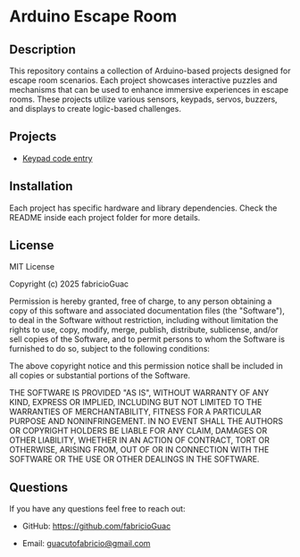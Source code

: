 # Arduino Escape Room

## Description 

This repository contains a collection of Arduino-based projects designed for escape room scenarios. Each project showcases interactive puzzles and mechanisms that can be used to enhance immersive experiences in escape rooms. These projects utilize various sensors, keypads, servos, buzzers, and displays to create logic-based challenges.

## Projects

* [Keypad code entry](./keypad_code_entry/)

## Installation

Each project has specific hardware and library dependencies. Check the README inside each project folder for more details.

## License

MIT License

Copyright (c) 2025 fabricioGuac

Permission is hereby granted, free of charge, to any person obtaining a copy of this software and associated documentation files (the "Software"), to deal in the Software without restriction, including without limitation the rights to use, copy, modify, merge, publish, distribute, sublicense, and/or sell copies of the Software, and to permit persons to whom the Software is furnished to do so, subject to the following conditions:

The above copyright notice and this permission notice shall be included in all copies or substantial portions of the Software.

THE SOFTWARE IS PROVIDED "AS IS", WITHOUT WARRANTY OF ANY KIND, EXPRESS OR IMPLIED, INCLUDING BUT NOT LIMITED TO THE WARRANTIES OF MERCHANTABILITY, FITNESS FOR A PARTICULAR PURPOSE AND NONINFRINGEMENT. IN NO EVENT SHALL THE AUTHORS OR COPYRIGHT HOLDERS BE LIABLE FOR ANY CLAIM, DAMAGES OR OTHER LIABILITY, WHETHER IN AN ACTION OF CONTRACT, TORT OR OTHERWISE, ARISING FROM, OUT OF OR IN CONNECTION WITH THE SOFTWARE OR THE USE OR OTHER DEALINGS IN THE SOFTWARE.

## Questions

If you have any questions feel free to reach out:

* GitHub: https://github.com/fabricioGuac

* Email: guacutofabricio@gmail.com